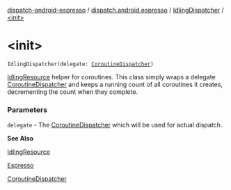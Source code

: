 [dispatch-android-espresso](../../index.md) / [dispatch.android.espresso](../index.md) / [IdlingDispatcher](index.md) / [&lt;init&gt;](./-init-.md)

# &lt;init&gt;

`IdlingDispatcher(delegate: `[`CoroutineDispatcher`](https://kotlin.github.io/kotlinx.coroutines/kotlinx-coroutines-core/kotlinx.coroutines/-coroutine-dispatcher/index.html)`)`

[IdlingResource](https://developer.android.com/reference/androidx/test/androidx/test/espresso/IdlingResource.html) helper for coroutines.  This class simply wraps a delegate [CoroutineDispatcher](https://kotlin.github.io/kotlinx.coroutines/kotlinx-coroutines-core/kotlinx.coroutines/-coroutine-dispatcher/index.html)
and keeps a running count of all coroutines it creates, decrementing the count when they complete.

### Parameters

`delegate` - The [CoroutineDispatcher](https://kotlin.github.io/kotlinx.coroutines/kotlinx-coroutines-core/kotlinx.coroutines/-coroutine-dispatcher/index.html) which will be used for actual dispatch.

**See Also**

[IdlingResource](https://developer.android.com/reference/androidx/test/androidx/test/espresso/IdlingResource.html)

[Espresso](https://developer.android.com/reference/androidx/test/androidx/test/espresso/Espresso.html)

[CoroutineDispatcher](https://kotlin.github.io/kotlinx.coroutines/kotlinx-coroutines-core/kotlinx.coroutines/-coroutine-dispatcher/index.html)

